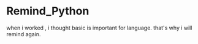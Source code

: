 # Remind_Python
when i worked , i thought basic is important for language. that's why i will remind again. 
